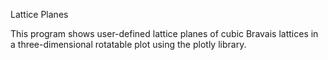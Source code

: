 Lattice Planes

This program shows user-defined lattice planes of cubic Bravais lattices in a three-dimensional rotatable plot using the plotly library.
